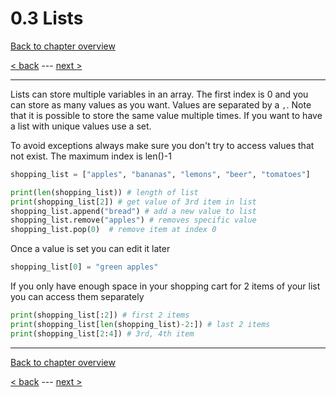 # 0.3 Lists

[Back to chapter overview](../README.md)

[< back](2-variables.md) ---
[next >](4-loops-and-conditions.md)

---

Lists can store multiple variables in an array. The first index is 0 and you can store as many values as you want. Values are separated by a `,`.
Note that it is possible to store the same value multiple times. If you want to have a list with unique values use a set.

To avoid exceptions always make sure you don't try to access values that not exist. The maximum index is len()-1

```python
shopping_list = ["apples", "bananas", "lemons", "beer", "tomatoes"]

print(len(shopping_list)) # length of list
print(shopping_list[2]) # get value of 3rd item in list
shopping_list.append("bread") # add a new value to list
shopping_list.remove("apples") # removes specific value
shopping_list.pop(0)  # remove item at index 0
```

Once a value is set you can edit it later

```python
shopping_list[0] = "green apples"
```

If you only have enough space in your shopping cart for 2 items of your list you can access them separately

```python
print(shopping_list[:2]) # first 2 items
print(shopping_list[len(shopping_list)-2:]) # last 2 items
print(shopping_list[2:4]) # 3rd, 4th item
```

---

[Back to chapter overview](../README.md)

[< back](2-variables.md) ---
[next >](4-loops-and-conditions.md)
